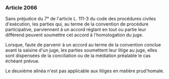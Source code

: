 ### Article 2066

Sans préjudice du 7° de l'article L. 111-3 du code des procédures civiles d'exécution, les parties qui, au terme de la convention de procédure participative, parviennent à un accord réglant en tout ou partie leur différend peuvent soumettre cet accord à l'homologation du juge.

Lorsque, faute de parvenir à un accord au terme de la convention conclue avant la saisine d'un juge, les parties soumettent leur litige au juge, elles sont dispensées de la conciliation ou de la médiation préalable le cas échéant prévue.

Le deuxième alinéa n'est pas applicable aux litiges en matière prud'homale.

